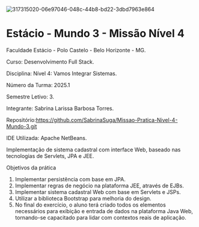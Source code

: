 ![317315020-06e97046-048c-44b8-bd22-3dbd7963e864](https://github.com/user-attachments/assets/6e5187c2-2e23-4c17-bb47-f790958b7d84)


<h1>Estácio - Mundo 3 - Missão Nível 4</h1>



Faculdade Estácio - Polo Castelo - Belo Horizonte - MG.
 
Curso: Desenvolvimento Full Stack.
 
Disciplina: Nível 4: Vamos Integrar Sistemas.
 
Número da Turma: 2025.1
 
Semestre Letivo: 3.

Integrante: Sabrina Larissa Barbosa Torres.

Repositório:https://github.com/SabrinaSuga/Missao-Pratica-Nivel-4-Mundo-3.git

IDE Utilizada: Apache NetBeans.

Implementação de sistema cadastral com interface Web, baseado nas tecnologias de Servlets, JPA e JEE.

Objetivos da prática
1.	Implementar persistência com base em JPA.
2.	Implementar regras de negócio na plataforma JEE, através de EJBs.
3.	Implementar sistema cadastral Web com base em Servlets e JSPs.
4.	Utilizar a biblioteca Bootstrap para melhoria do design.
5.	No final do exercício, o aluno terá criado todos os elementos necessários para exibição e entrada de dados na plataforma Java Web, tornando-se capacitado para lidar com contextos reais de aplicação.

